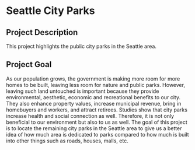 # Seattle City Parks
## Project Description
This project highlights the public city parks in the Seattle area. 

## Project Goal
As our population grows, the government is making more room for more homes to be built, leaving less room for nature and public parks. However, leaving such land untouched is important because they provide environmental, aesthetic, economic and recreational benefits to our city. They also enhance property values, increase municipal revenue, bring in homebuyers and workers, and attract retirees. Studies show that city parks increase health and social connection as well. Therefore, it is not only beneficial to our environment but also to us as well. The goal of this project is to locate the remaining city parks in the Seattle area to give us a better idea of how much area is dedicated to parks compared to how much is built into other things such as roads, houses, malls, etc. 
